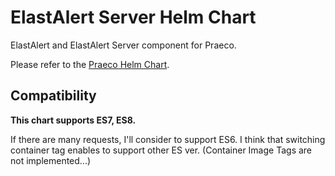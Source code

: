 # ElastAlert Server Helm Chart

ElastAlert and ElastAlert Server component for Praeco.

Please refer to the [Praeco Helm Chart](https://github.com/daichi703n/praeco-helm).

## Compatibility
**This chart supports ES7, ES8.**

If there are many requests, I'll consider to support ES6. I think that switching container tag enables to support other ES ver. (Container Image Tags are not implemented...)
